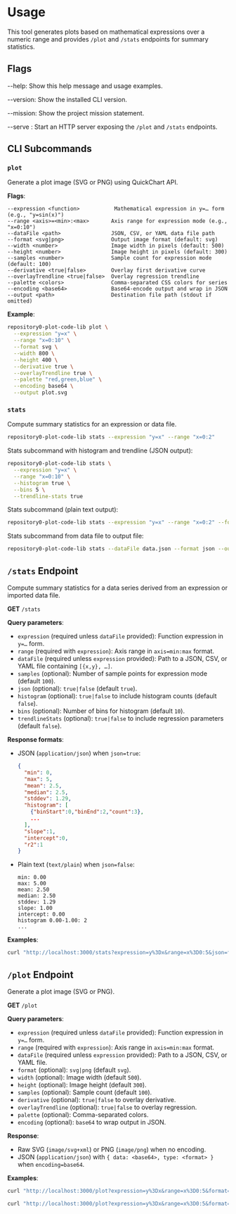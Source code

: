 # Usage

This tool generates plots based on mathematical expressions over a numeric range and provides `/plot` and `/stats` endpoints for summary statistics.

## Flags

--help: Show this help message and usage examples.

--version: Show the installed CLI version.

--mission: Show the project mission statement.

--serve <port>: Start an HTTP server exposing the `/plot` and `/stats` endpoints.

## CLI Subcommands

### `plot`

Generate a plot image (SVG or PNG) using QuickChart API.

**Flags**:
```
--expression <function>           Mathematical expression in y=… form (e.g., "y=sin(x)")
--range <axis>=<min>:<max>       Axis range for expression mode (e.g., "x=0:10")
--dataFile <path>                JSON, CSV, or YAML data file path
--format <svg|png>               Output image format (default: svg)
--width <number>                 Image width in pixels (default: 500)
--height <number>                Image height in pixels (default: 300)
--samples <number>               Sample count for expression mode (default: 100)
--derivative <true|false>        Overlay first derivative curve
--overlayTrendline <true|false>  Overlay regression trendline
--palette <colors>               Comma-separated CSS colors for series
--encoding <base64>              Base64-encode output and wrap in JSON
--output <path>                  Destination file path (stdout if omitted)
```

**Example**:
```sh
repository0-plot-code-lib plot \
  --expression "y=x" \
  --range "x=0:10" \
  --format svg \
  --width 800 \
  --height 400 \
  --derivative true \
  --overlayTrendline true \
  --palette "red,green,blue" \
  --encoding base64 \
  --output plot.svg
```

### `stats`

Compute summary statistics for an expression or data file.

```sh
repository0-plot-code-lib stats --expression "y=x" --range "x=0:2"
```

Stats subcommand with histogram and trendline (JSON output):
```sh
repository0-plot-code-lib stats \
  --expression "y=x" \
  --range "x=0:10" \
  --histogram true \
  --bins 5 \
  --trendline-stats true
```

Stats subcommand (plain text output):
```sh
repository0-plot-code-lib stats --expression "y=x" --range "x=0:2" --format text
```

Stats subcommand from data file to output file:
```sh
repository0-plot-code-lib stats --dataFile data.json --format json --output stats.json
```

## `/stats` Endpoint

Compute summary statistics for a data series derived from an expression or imported data file.

**GET** `/stats`

**Query parameters**:
- `expression` (required unless `dataFile` provided): Function expression in `y=…` form.
- `range` (required with `expression`): Axis range in `axis=min:max` format.
- `dataFile` (required unless `expression` provided): Path to a JSON, CSV, or YAML file containing `[{x,y}, …]`.
- `samples` (optional): Number of sample points for expression mode (default `100`).
- `json` (optional): `true|false` (default `true`).
- `histogram` (optional): `true|false` to include histogram counts (default `false`).
- `bins` (optional): Number of bins for histogram (default `10`).
- `trendlineStats` (optional): `true|false` to include regression parameters (default `false`).

**Response formats**:
- JSON (`application/json`) when `json=true`:
  ```json
  {
    "min": 0,
    "max": 5,
    "mean": 2.5,
    "median": 2.5,
    "stddev": 1.29,
    "histogram": [
      {"binStart":0,"binEnd":2,"count":3},
      ...
    ],
    "slope":1,
    "intercept":0,
    "r2":1
  }
  ```
- Plain text (`text/plain`) when `json=false`:
  ```text
  min: 0.00
  max: 5.00
  mean: 2.50
  median: 2.50
  stddev: 1.29
  slope: 1.00
  intercept: 0.00
  histogram 0.00-1.00: 2
  ...
  ```

**Examples**:
```sh
curl "http://localhost:3000/stats?expression=y%3Dx&range=x%3D0:5&json=false"
```

## `/plot` Endpoint

Generate a plot image (SVG or PNG).

**GET** `/plot`

**Query parameters**:
- `expression` (required unless `dataFile` provided): Function expression in `y=…` form.
- `range` (required with `expression`): Axis range in `axis=min:max` format.
- `dataFile` (required unless `expression` provided): Path to a JSON, CSV, or YAML file.
- `format` (optional): `svg|png` (default `svg`).
- `width` (optional): Image width (default `500`).
- `height` (optional): Image height (default `300`).
- `samples` (optional): Sample count (default `100`).
- `derivative` (optional): `true|false` to overlay derivative.
- `overlayTrendline` (optional): `true|false` to overlay regression.
- `palette` (optional): Comma-separated colors.
- `encoding` (optional): `base64` to wrap output in JSON.

**Response**:
- Raw SVG (`image/svg+xml`) or PNG (`image/png`) when no encoding.
- JSON (`application/json`) with `{ data: <base64>, type: <format> }` when `encoding=base64`.

**Examples**:
```sh
curl "http://localhost:3000/plot?expression=y%3Dx&range=x%3D0:5&format=svg"
```
```sh
curl "http://localhost:3000/plot?expression=y%3Dx&range=x%3D0:5&format=png&encoding=base64"
```
